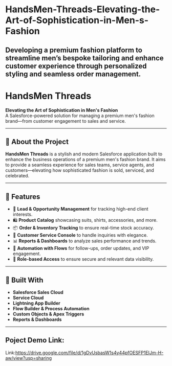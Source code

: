 # HandsMen-Threads-Elevating-the-Art-of-Sophistication-in-Men-s-Fashion
Developing a premium fashion platform to streamline men’s bespoke tailoring and enhance customer experience through personalized styling and seamless order management.
----
# HandsMen Threads

**Elevating the Art of Sophistication in Men's Fashion**  
A Salesforce-powered solution for managing a premium men's fashion brand—from customer engagement to sales and service.

---

## 🧥 About the Project

**HandsMen Threads** is a stylish and modern Salesforce application built to enhance the business operations of a premium men's fashion brand. It aims to provide a seamless experience for sales teams, service agents, and customers—elevating how sophisticated fashion is sold, serviced, and celebrated.

---

## 🚀 Features

- 🎯 **Lead & Opportunity Management** for tracking high-end client interests.
- 🛍️ **Product Catalog** showcasing suits, shirts, accessories, and more.
- 📦 **Order & Inventory Tracking** to ensure real-time stock accuracy.
- 💬 **Customer Service Console** to handle inquiries with elegance.
- 📊 **Reports & Dashboards** to analyze sales performance and trends.
- 🔄 **Automation with Flows** for follow-ups, order updates, and VIP engagement.
- 🔐 **Role-based Access** to ensure secure and relevant data visibility.

---

## 🔧 Built With

- **Salesforce Sales Cloud**
- **Service Cloud**
- **Lightning App Builder**
- **Flow Builder & Process Automation**
- **Custom Objects & Apex Triggers**
- **Reports & Dashboards**

---
## Poject Demo Link:

Link:https://drive.google.com/file/d/1gDvUsbasW1s4y44pfOESFP1EIJm-H-aw/view?usp=sharing

